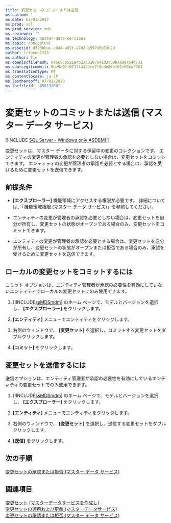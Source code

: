 ```yaml
---
title: 変更セットのコミットまたは送信
ms.custom: ''
ms.date: 03/01/2017
ms.prod: sql
ms.prod_service: mds
ms.reviewer: ''
ms.technology: master-data-services
ms.topic: conceptual
ms.assetid: d323bbac-c8d4-4d2f-a7d2-a597e8b53e2d
author: lrtoyou1223
ms.author: lle
ms.openlocfilehash: 0d6656052194b23b0107641d3c59ba8a84544731
ms.sourcegitcommit: 6be9a0ff0717f412ece7f8ede07ef01f66ea2061
ms.translationtype: MT
ms.contentlocale: ja-JP
ms.lasthandoff: 07/01/2020
ms.locfileid: "85813160"
---
```

# <a name="commit-or-submit-a-changeset-master-data-services"></a>変更セットのコミットまたは送信 (マスター データ サービス)

[!INCLUDE [SQL Server - Windows only ASDBMI  ](../includes/applies-to-version/sql-windows-only-asdbmi.md)]

  変更セットは、マスター データに対する保留中の変更のコレクションです。 エンティティの変更が管理者の承認を必要としない場合は、変更セットをコミットできます。 エンティティの変更が管理者の承認を必要とする場合は、承認を受けるために変更セットを送信できます。  
  
## <a name="prerequisites"></a>前提条件  
  
-   **[エクスプローラー]** 機能領域にアクセスする権限が必要です。 詳細については、「[機能領域権限 (マスター データ サービス)](../master-data-services/functional-area-permissions-master-data-services.md)」を参照してください。  
  
-   エンティティの変更が管理者の承認を必要としない場合は、変更セットを自分が所有し、変更セットの状態がオープンである場合のみ、変更セットをコミットできます。  
  
-   エンティティの変更が管理者の承認を必要とする場合は、変更セットを自分が所有し、変更セットの状態がオープンまたは拒否である場合のみ、承認を受けるために変更セットを送信できます。  
  
## <a name="to-commit-a-local-changeset"></a>ローカルの変更セットをコミットするには  
 コミット オプションは、エンティティ管理者が承認の必要性を有効にしていないエンティティでローカルの変更セットにのみ使用できます。  
  
1.  [!INCLUDE[ssMDSmdm](../includes/ssmdsmdm-md.md)] のホーム ページで、モデルとバージョンを選択し、 **[エクスプローラー]** をクリックします。  
  
2.  **[エンティティ]** メニューでエンティティをクリックします。  
  
3.  右側のウィンドウで、 **[変更セット]** を選択し、コミットする変更セットをダブルクリックします。  
  
4.  **[コミット]** をクリックします。  
  
## <a name="to-submit-a-changeset"></a>変更セットを送信するには  
 送信オプションは、エンティティ管理者が承認の必要性を有効にしているエンティティの変更セットでのみ使用できます。  
  
1.  [!INCLUDE[ssMDSmdm](../includes/ssmdsmdm-md.md)] のホーム ページで、モデルとバージョンを選択し、 **[エクスプローラー]** をクリックします。  
  
2.  **[エンティティ]** メニューでエンティティをクリックします。  
  
3.  右側のウィンドウで、 **[変更セット]** を選択し、送信する変更セットをダブルクリックします。  
  
4.  **[送信]** をクリックします。  
  
## <a name="next-steps"></a>次の手順  
 [変更セットの承認または拒否 (マスター データ サービス)](../master-data-services/approve-or-reject-a-changeset-master-data-services.md)  
  
## <a name="see-also"></a>関連項目  
 [変更セット &#40;マスターデータサービスを作成し&#41;](../master-data-services/create-a-changeset-master-data-services.md)   
 [変更セットの適用および更新 &#40;マスターデータサービス&#41;](../master-data-services/apply-and-update-a-changeset-master-data-services.md)   
 [変更セットの承認または拒否 (マスター データ サービス)](../master-data-services/approve-or-reject-a-changeset-master-data-services.md)  
  
  
